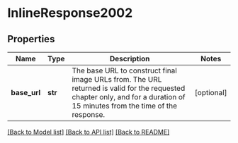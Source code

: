 # InlineResponse2002

## Properties
Name | Type | Description | Notes
------------ | ------------- | ------------- | -------------
**base_url** | **str** | The base URL to construct final image URLs from. The URL returned is valid for the requested chapter only, and for a duration of 15 minutes from the time of the response. | [optional] 

[[Back to Model list]](../README.md#documentation-for-models) [[Back to API list]](../README.md#documentation-for-api-endpoints) [[Back to README]](../README.md)

